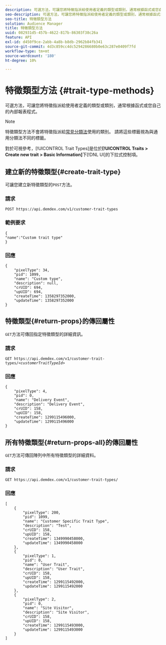 ```yaml
---
description: 可選方法，可讓您將特徵指派給使用者定義的類型或類別，通常根據函式或您自己的內部報表程式。
seo-description: 可選方法，可讓您將特徵指派給使用者定義的類型或類別，通常根據函式或您自己的內部報表程式。
seo-title: 特徵類型方法
solution: Audience Manager
title: 特徵類型方法
uuid: 082931d5-457b-4622-817b-86303f38c26a
feature: API
exl-id: d450f9ce-2abb-4a8b-b8db-2962b84fb341
source-git-commit: 4d3c859cc4dc5294286680b0e63c287e0409f7fd
workflow-type: tm+mt
source-wordcount: '180'
ht-degree: 10%

---
```


# 特徵類型方法 {#trait-type-methods}

可選方法，可讓您將特徵指派給使用者定義的類型或類別，通常根據函式或您自己的內部報表程式。

<!-- c_rest_api_trait_types_intro.xml -->

>[!NOTE]
>
>特徵類型方法不會將特徵指派給[常見分類法](../../api/rest-api-main/aam-api-taxonomy.md#taxonomic-api-methods)使用的類別。 請將這些標籤視為與通用分類法不同的標籤。

對於可視參考，[!UICONTROL Trait Types]是位於&#x200B;**[!UICONTROL Traits > Create new trait > Basic Information]**&#x200B;下[!DNL UI]的下拉式控制項。

## 建立新的特徵類型{#create-trait-type}

可讓您建立新特徵類型的`POST`方法。

<!-- r_rest_api_create_trait_type.xml -->

### 請求

`POST https://api.demdex.com/v1/customer-trait-types`

### 範例要求

```
{
"name":"Custom trait type"
}
```

### 回應

```
{
    "pixelType": 34,
    "pid": 1099,
    "name": "Custom type",
    "description": null,
    "crUID": 694,
    "upUID": 694,
    "createTime": 1358297352000,
    "updateTime": 1358297352000
}
```

## 特徵類型{#return-props}的傳回屬性

`GET`方法可傳回指定特徵類型的詳細資訊。

<!-- r_rest_api_get_trait_type.xml -->

### 請求

`GET https://api.demdex.com/v1/customer-trait-types/`*`<customerTraitTypeId>`*

### 回應

```
{
    "pixelType": 4,
    "pid": 0,
    "name": "Delivery Event",
    "description": "Delivery Event",
    "crUID": 158,
    "upUID": 158,
    "createTime": 1299115496000,
    "updateTime": 1299115496000
}
```

## 所有特徵類型{#return-props-all}的傳回屬性

`GET`方法可傳回陣列中所有特徵類型的詳細資料。

<!-- r_rest_api_get_trait_types.xml -->

### 請求

`GET https://api.demdex.com/v1/customer-trait-types/`

### 回應

```
[
    {
        "pixelType": 200,
        "pid": 1099,
        "name": "Customer Specific Trait Type",
        "description": "Test",
        "crUID": 158,
        "upUID": 158,
        "createTime": 1349990458000,
        "updateTime": 1349990458000
    },
    {
        "pixelType": 1,
        "pid": 0,
        "name": "User Trait",
        "description": "User Trait",
        "crUID": 158,
        "upUID": 158,
        "createTime": 1299115492000,
        "updateTime": 1299115492000
    },
    {
        "pixelType": 2,
        "pid": 0,
        "name": "Site Visitor",
        "description": "Site Visitor",
        "crUID": 158,
        "upUID": 158,
        "createTime": 1299115493000,
        "updateTime": 1299115493000
    }
]
```
